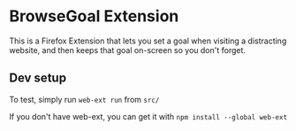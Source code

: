 # BrowseGoal Extension

This is a Firefox Extension that lets you set a goal when visiting a distracting website, and then keeps that goal on-screen so you don't forget.


## Dev setup
To test, simply run `web-ext run` from `src/`

If you don't have web-ext, you can get it with `npm install --global web-ext`